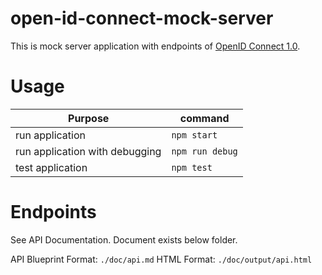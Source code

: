 # open-id-connect-mock-server

This is mock server application with endpoints of [OpenID Connect 1.0](http://openid.net/connect/).

# Usage

| Purpose         | command     |
|-----------------|-------------|
| run application | `npm start` |
| run application with debugging | `npm run debug` |
| test application | `npm test` |

# Endpoints

See API Documentation. Document exists below folder.

API Blueprint Format: `./doc/api.md`
HTML Format: `./doc/output/api.html`

